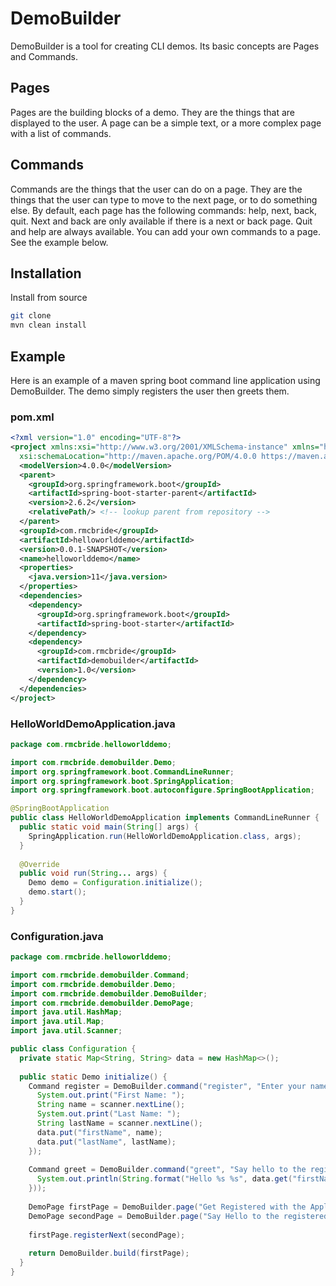 # DemoBuilder

DemoBuilder is a tool for creating CLI demos. Its basic concepts are Pages and Commands.

## Pages
Pages are the building blocks of a demo. They are the things that are displayed to the user. A page can be a simple text, or a more complex page with a list of commands.

## Commands
Commands are the things that the user can do on a page. They are the things that the user can type to move to the next page, or to do something else. By default,
each page has the following commands: help, next, back, quit. Next and back are only available if there is a next or back page. Quit and help are always available.
You can add your own commands to a page. See the example below.

## Installation
Install from source
```bash
git clone 
mvn clean install
```

## Example
Here is an example of a maven spring boot command line application using DemoBuilder. The demo simply registers the user then greets them.

### pom.xml
```xml
<?xml version="1.0" encoding="UTF-8"?>
<project xmlns:xsi="http://www.w3.org/2001/XMLSchema-instance" xmlns="http://maven.apache.org/POM/4.0.0"
  xsi:schemaLocation="http://maven.apache.org/POM/4.0.0 https://maven.apache.org/xsd/maven-4.0.0.xsd">
  <modelVersion>4.0.0</modelVersion>
  <parent>
    <groupId>org.springframework.boot</groupId>
    <artifactId>spring-boot-starter-parent</artifactId>
    <version>2.6.2</version>
    <relativePath/> <!-- lookup parent from repository -->
  </parent>
  <groupId>com.rmcbride</groupId>
  <artifactId>helloworlddemo</artifactId>
  <version>0.0.1-SNAPSHOT</version>
  <name>helloworlddemo</name>
  <properties>
    <java.version>11</java.version>
  </properties>
  <dependencies>
    <dependency>
      <groupId>org.springframework.boot</groupId>
      <artifactId>spring-boot-starter</artifactId>
    </dependency>
    <dependency>
      <groupId>com.rmcbride</groupId>
      <artifactId>demobuilder</artifactId>
      <version>1.0</version>
    </dependency>
  </dependencies>
</project>
```

### HelloWorldDemoApplication.java
```java
package com.rmcbride.helloworlddemo;

import com.rmcbride.demobuilder.Demo;
import org.springframework.boot.CommandLineRunner;
import org.springframework.boot.SpringApplication;
import org.springframework.boot.autoconfigure.SpringBootApplication;

@SpringBootApplication
public class HelloWorldDemoApplication implements CommandLineRunner {
  public static void main(String[] args) {
    SpringApplication.run(HelloWorldDemoApplication.class, args);
  }
  
  @Override
  public void run(String... args) {
    Demo demo = Configuration.initialize();
    demo.start();
  }
}
```

### Configuration.java
```java
package com.rmcbride.helloworlddemo;

import com.rmcbride.demobuilder.Command;
import com.rmcbride.demobuilder.Demo;
import com.rmcbride.demobuilder.DemoBuilder;
import com.rmcbride.demobuilder.DemoPage;
import java.util.HashMap;
import java.util.Map;
import java.util.Scanner;

public class Configuration {
  private static Map<String, String> data = new HashMap<>();
  
  public static Demo initialize() {
    Command register = DemoBuilder.command("register", "Enter your name for registration", (Scanner scanner) -> {
      System.out.print("First Name: ");
      String name = scanner.nextLine();
      System.out.print("Last Name: ");
      String lastName = scanner.nextLine();
      data.put("firstName", name);
      data.put("lastName", lastName);
    });
    
    Command greet = DemoBuilder.command("greet", "Say hello to the registered user", (scanner -> {
      System.out.println(String.format("Hello %s %s", data.get("firstName"), data.get("lastName")));
    }));
    
    DemoPage firstPage = DemoBuilder.page("Get Registered with the Application", new Command[]{register});
    DemoPage secondPage = DemoBuilder.page("Say Hello to the registered user", new Command[]{greet});
    
    firstPage.registerNext(secondPage);
    
    return DemoBuilder.build(firstPage);
  }
}
```